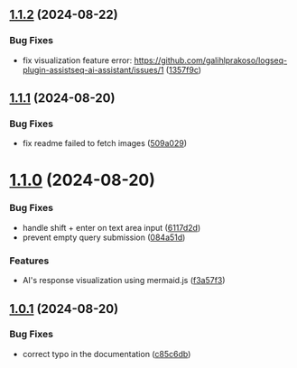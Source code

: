 ## [1.1.2](https://github.com/galihlprakoso/logseq-plugin-assistseq-ai-assistant/compare/v1.1.1...v1.1.2) (2024-08-22)


### Bug Fixes

* fix visualization feature error: https://github.com/galihlprakoso/logseq-plugin-assistseq-ai-assistant/issues/1 ([1357f9c](https://github.com/galihlprakoso/logseq-plugin-assistseq-ai-assistant/commit/1357f9c00e9a545df003e4cee5efc32c22e49f8a))

## [1.1.1](https://github.com/galihlprakoso/logseq-plugin-assistseq-ai-assistant/compare/v1.1.0...v1.1.1) (2024-08-20)


### Bug Fixes

* fix readme failed to fetch images ([509a029](https://github.com/galihlprakoso/logseq-plugin-assistseq-ai-assistant/commit/509a02951bba4ac724081f5eed616fb186be9c9c))

# [1.1.0](https://github.com/galihlprakoso/logseq-plugin-assistseq-ai-assistant/compare/v1.0.1...v1.1.0) (2024-08-20)


### Bug Fixes

* handle shift + enter on text area input ([6117d2d](https://github.com/galihlprakoso/logseq-plugin-assistseq-ai-assistant/commit/6117d2d2c3f63960d0afdab05df8f46f7bee70e4))
* prevent empty query submission ([084a51d](https://github.com/galihlprakoso/logseq-plugin-assistseq-ai-assistant/commit/084a51d0aa01552368b50d075b768ba321a7b3d7))


### Features

* AI's response visualization using mermaid.js ([f3a57f3](https://github.com/galihlprakoso/logseq-plugin-assistseq-ai-assistant/commit/f3a57f3d60cb1b326496f8a6ff6dd930d4d5796f))

## [1.0.1](https://github.com/galihlprakoso/logseq-plugin-assistseq-ai-assistant/compare/v1.0.0...v1.0.1) (2024-08-20)


### Bug Fixes

* correct typo in the documentation ([c85c6db](https://github.com/galihlprakoso/logseq-plugin-assistseq-ai-assistant/commit/c85c6dbb3abb7ebe5462e95f2f68a46ce0552ff1))
